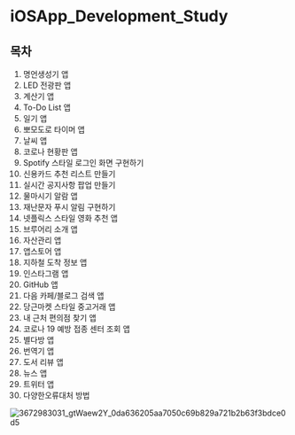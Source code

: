 # iOSApp_Development_Study


## 목차
1. 명언생성기 앱
2. LED 전광판 앱
3. 계산기 앱
4. To-Do List 앱
5. 일기 앱
6. 뽀모도로 타이머 앱
7. 날씨 앱
8. 코로나 현황판 앱
9. Spotify 스타일 로그인 화면 구현하기
10. 신용카드 추천 리스트 만들기
11. 실시간 공지사항 팝업 만들기
12. 물마시기 알람 앱
13. 재난문자 푸시 알림 구현하기
14. 넷플릭스 스타일 영화 추천 앱
15. 브루어리 소개 앱 
16. 자산관리 앱
17. 앱스토어 앱
18. 지하철 도착 정보 앱
19. 인스타그램 앱
20. GitHub 앱
21. 다음 카페/블로그 검색 앱
22. 당근마켓 스타일 중고거래 앱
23. 내 근처 편의점 찾기 앱 
24. 코로나 19 예방 접종 센터 조회 앱
25. 별다방 앱 
26. 번역기 앱
27. 도서 리뷰 앱
28. 뉴스 앱
29. 트위터 앱
30. 다양한오류대처 방법

![3672983031_gtWaew2Y_0da636205aa7050c69b829a721b2b63f3bdce0d5](https://user-images.githubusercontent.com/92626903/163963000-ae28916c-675f-499e-9fec-7ff48ee6ed22.png)


